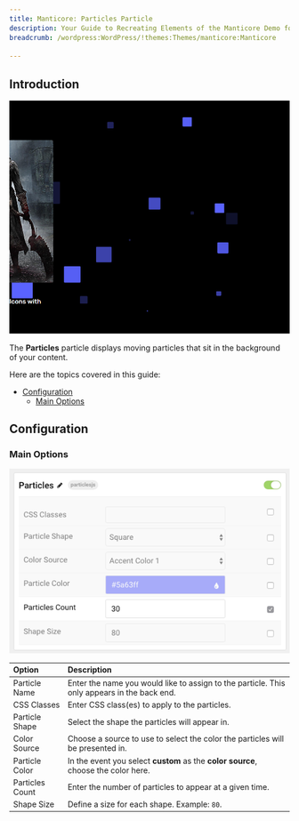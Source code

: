 ```yaml
---
title: Manticore: Particles Particle
description: Your Guide to Recreating Elements of the Manticore Demo for WordPress
breadcrumb: /wordpress:WordPress/!themes:Themes/manticore:Manticore

---
```


## Introduction

![](assets/particle_particles1.png)

The **Particles** particle displays moving particles that sit in the background of your content.

Here are the topics covered in this guide:

* [Configuration](#configuration)
    - [Main Options](#main-options)

## Configuration

### Main Options

![](assets/particle_particles2.png)

| Option          | Description                                                                                 |
|:--------------- |:------------------------------------------------------------------------------------------- |
| Particle Name   | Enter the name you would like to assign to the particle. This only appears in the back end. |
| CSS Classes     | Enter CSS class(es) to apply to the particles.                                              |
| Particle Shape  | Select the shape the particles will appear in.                                              |
| Color Source    | Choose a source to use to select the color the particles will be presented in.              |
| Particle Color  | In the event you select **custom** as the **color source**, choose the color here.          |
| Particles Count | Enter the number of particles to appear at a given time.                                    |
| Shape Size      | Define a size for each shape. Example: `80`.                                                |

